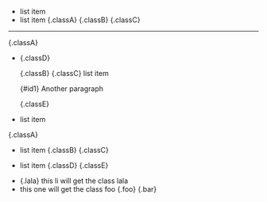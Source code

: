 * list item
* list item {.classA}
  {.classB}
{.classC}

---

{.classA}
*   {.classD}

    {.classB}
    {.classC} list item

    {#id1}
    Another paragraph

    {.classE}
*   list item


{.classA}
*   list item {.classB}
    {.classC}

*   list item {.classD}
    {.classE}

- {.lala} this li will get the class lala
- this one will get the class foo {.foo}
{.bar}
